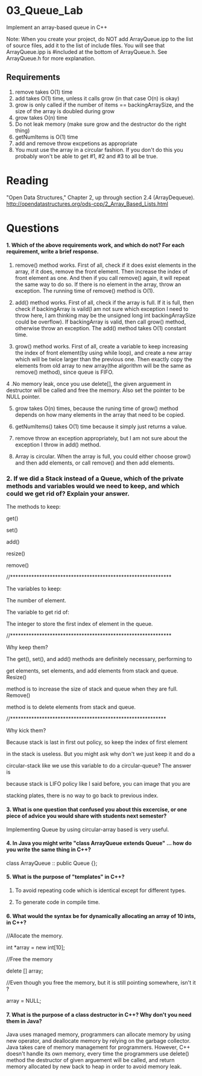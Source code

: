 03_Queue_Lab
============

Implement an array-based queue in C++

Note: When you create your project, do NOT add ArrayQueue.ipp to the list of source files, add it to the list of include files. You will see that ArrayQueue.ipp is #included at the bottom of ArrayQueue.h. See ArrayQueue.h for more explanation.

Requirements
------------

1. remove takes O(1) time
2. add takes O(1) time, unless it calls grow (in that case O(n) is okay)
3. grow is only called if the number of items == backingArraySize, and the size of the array is doubled during grow
4. grow takes O(n) time
5. Do not leak memory (make sure grow and the destructor do the right thing)
6. getNumItems is O(1) time
7. add and remove throw excpetions as appropriate
8. You must use the array in a circular fashion. If you don't do this you probably won't be able to get #1, #2 and #3 to all be true.

Reading
=======
"Open Data Structures," Chapter 2, up through section 2.4 (ArrayDequeue). http://opendatastructures.org/ods-cpp/2_Array_Based_Lists.html

Questions
=========

#### 1. Which of the above requirements work, and which do not? For each requirement, write a brief response.

1. remove() method works. First of all, check if it does exist elements in the
array, if it does, remove the front element. Then increase the index of front 
element as one. And then if you call remove() again, it will repeat the same 
way to do so. If there is no element in the array, throw an exception. The running time of remove() method is O(1).

2. add() method works. First of all, check if the array is full. If it is full, then check if backingArray is vaild(I am not sure which exception I need to 
throw here, I am thinking may be the unsigned long int backingArraySize could
be overflow). If backingArray is valid, then call grow() method, otherwise 
throw an exception. The add() method takes O(1) constant time.

3. grow() method works. First of all, create a variable to keep increasing
the index of front element(by using while loop), and create a new array which will be twice larger than the previous one. Then exactly copy the elements from old array to new array(the algorithm will be the same as remove() method), since queue is FIFO.

4 .No memory leak, once you use delete[], the given arguement in destructor will be called and free the memory. Also set the pointer to be NULL pointer. 

5. grow takes O(n) times, because the runing time of grow() method depends on
how many elements in the array that need to be copied.

6. getNumItems() takes O(1) time because it simply just returns a value.

7. remove throw an exception appropriately, but I am not sure about the 
exception I throw in add() method.

8. Array is circular. When the array is full, you could either choose grow()
and then add elements, or call remove() and then add elements.



### 2. If we did a Stack instead of a Queue, which of the private methods and variables would we need to keep, and which could we get rid of? Explain your answer.

The methods to keep:

get()

set()

add()

resize()

remove()

//*************************************************************


The variables to keep:

The number of element.


The variable to get rid of:

The integer to store the first index of element in the queue.


//*************************************************************


Why keep them?

The get(), set(), and add() methods are definitely necessary, performing to

get elements, set elements, and add elements from stack and queue. Resize()

method is to increase the size of stack and queue when they are full. Remove()

method is to delete elements from stack and queue.


//***********************************************************


Why kick them?

Because stack is last in first out policy, so keep the index of first element

in the stack is useless. But you might ask why don't we just keep it and do a

circular-stack like we use this variable to do a circular-queue? The answer is 

because stack is LIFO policy like I said before, you can image that you are

stacking plates, there is no way to go back to previous index.








#### 3. What is one question that confused you about this excercise, or one piece of advice you would share with students next semester?


Implementing Queue by using circular-array based is very useful.



#### 4. In Java you might write "class ArrayQueue extends Queue" ... how do you write the same thing in C++?

class ArrayQueue :: public Queue {};


#### 5. What is the purpose of "templates" in C++?

1. To avoid repeating code which is identical except for different types.

2. To generate code in compile time.



#### 6. What would the syntax be for dynamically allocating an array of 10 ints, in C++?
 
 //Allocate the memory.

 int *array = new int[10];
 
 //Free the memory

 delete [] array;

 //Even though you free the memory, but it is still pointing somewhere, isn't it
 ?

 array = NULL;


#### 7. What is the purpose of a class destructor in C++? Why don't you need them in Java?

Java uses managed memory, programmers can allocate memory by using new operator,
and deallocate memory by relying on the garbage collector. Java takes care of
memory management for programmers. However, C++ doesn't handle its own memory, 
every time the programmers use delete() method the destructor of given 
arguement will be called, and return memory allocated by new back to heap in
order to avoid memory leak.







